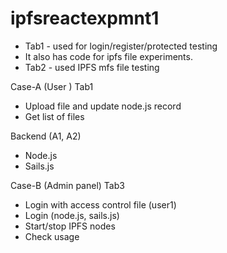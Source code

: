 # ipfsreactexpmnt1

- Tab1 - used for login/register/protected testing
- It also has code for ipfs file experiments.
- Tab2 - used IPFS mfs file testing

Case-A (User )
Tab1
- Upload file and update node.js record
- Get list of files

Backend (A1, A2)
- Node.js
- Sails.js

Case-B  (Admin panel)
Tab3
- Login with access control file (user1)
- Login  (node.js, sails.js)
- Start/stop IPFS nodes
- Check usage

